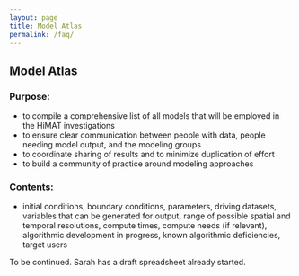```yaml
---
layout: page
title: Model Atlas
permalink: /faq/
---
```


## Model Atlas

### Purpose: 

* to compile a comprehensive list of all models that will be employed in the HiMAT investigations
* to ensure clear communication between people with data, people needing model output, and the modeling groups
* to coordinate sharing of results and to minimize duplication of effort
* to build a community of practice around modeling approaches

### Contents:

* initial conditions, boundary conditions, parameters, driving datasets, variables that can be generated for output, range of possible spatial and temporal resolutions, compute times, compute needs (if relevant), algorithmic development in progress, known algorithmic deficiencies, target users

To be continued. Sarah has a draft spreadsheet already started.


